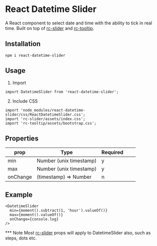 # React Datetime Slider

A React component to select date and time with the ability to tick in real time.
Built on top of [rc-slider](https://www.npmjs.com/package/rc-slider) and [rc-tooltip](https://www.npmjs.com/package/rc-tooltip).

## Installation

```npm i react-datetime-slider```

## Usage

1. Import

```
import DatetimeSlider from 'react-datetime-slider';
```

2. Include CSS

```
import 'node_modules/react-datetime-slider/css/ReactDatetimeSlider.css';
import 'rc-slider/assets/index.css';
import 'rc-tooltip/assets/bootstrap.css';
```

## Properties

| prop     | Type                    | Required |   |   |
|----------|-------------------------|----------|---|---|
| min      | Number (unix timestamp) | y        |   |   |
| max      | Number (unix timestamp) | y        |   |   |
| onChange | (timestamp) => Number   | n        |   |   |

## Example

```
<DatetimeSlider
  min={moment().subtract(1, 'hour').valueOf()}
  max={moment().valueOf()}
  onChange={console.log}
/>

```
*** Note Most [rc-slider](https://www.npmjs.com/package/rc-slider) props will apply to DatetimeSlider also, such as steps, dots etc.